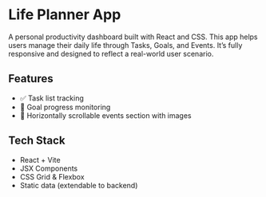 # Life Planner App

A personal productivity dashboard built with React and CSS.
This app helps users manage their daily life through Tasks, Goals, and Events. It’s fully responsive and designed to reflect a real-world user scenario.

## Features
- ✅ Task list tracking
- 🎯 Goal progress monitoring
- 📅 Horizontally scrollable events section with images

## Tech Stack
- React + Vite
- JSX Components
- CSS Grid & Flexbox
- Static data (extendable to backend)
